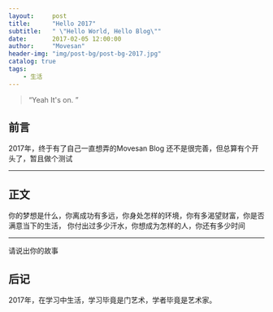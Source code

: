 ```yaml
---
layout:     post
title:      "Hello 2017"
subtitle:   " \"Hello World, Hello Blog\""
date:       2017-02-05 12:00:00
author:     "Movesan"
header-img: "img/post-bg/post-bg-2017.jpg"
catalog: true
tags:
    - 生活
---
```


> “Yeah It's on. ”


## 前言

2017年，终于有了自己一直想弄的Movesan Blog
还不是很完善，但总算有个开头了，暂且做个测试

---

## 正文

你的梦想是什么，你离成功有多远，你身处怎样的环境，你有多渴望财富，你是否满意当下的生活，
你付出过多少汗水，你想成为怎样的人，你还有多少时间

---

请说出你的故事

## 后记

2017年，在学习中生活，学习毕竟是门艺术，学者毕竟是艺术家。
